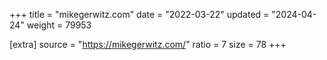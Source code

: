 +++
title = "mikegerwitz.com"
date = "2022-03-22"
updated = "2024-04-24"
weight = 79953

[extra]
source = "https://mikegerwitz.com/"
ratio = 7
size = 78
+++
